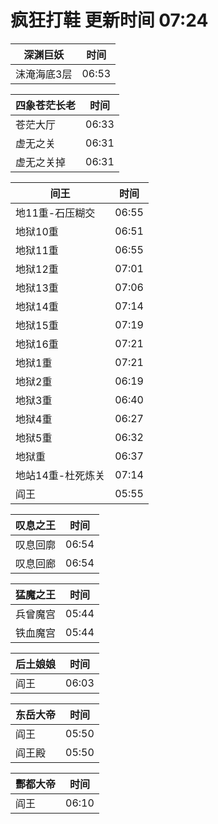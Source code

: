 # 疯狂打鞋 更新时间 07:24

| 深渊巨妖   | 时间    |
|--------|-------|
| 沫淹海底3层 | 06:53 |

| 四象苍茫长老   | 时间    |
|--------|-------|
| 苍茫大厅 | 06:33 |
| 虚无之关 | 06:31 |
| 虚无之关掉 | 06:31 |

| 间王   | 时间    |
|--------|-------|
| 地11重-石压糊交 | 06:55 |
| 地狱10重 | 06:51 |
| 地狱11重 | 06:55 |
| 地狱12重 | 07:01 |
| 地狱13重 | 07:06 |
| 地狱14重 | 07:14 |
| 地狱15重 | 07:19 |
| 地狱16重 | 07:21 |
| 地狱1重 | 07:21 |
| 地狱2重 | 06:19 |
| 地狱3重 | 06:40 |
| 地狱4重 | 06:27 |
| 地狱5重 | 06:32 |
| 地狱重 | 06:37 |
| 地站14重-杜死炼关 | 07:14 |
| 阎王 | 05:55 |

| 叹息之王   | 时间    |
|--------|-------|
| 叹息回廓 | 06:54 |
| 叹息回廊 | 06:54 |

| 猛魔之王   | 时间    |
|--------|-------|
| 兵曾魔宫 | 05:44 |
| 铁血魔宫 | 05:44 |

| 后土娘娘   | 时间    |
|--------|-------|
| 阎王 | 06:03 |

| 东岳大帝   | 时间    |
|--------|-------|
| 阎王 | 05:50 |
| 阎王殿 | 05:50 |

| 酆都大帝   | 时间    |
|--------|-------|
| 阎王 | 06:10 |
